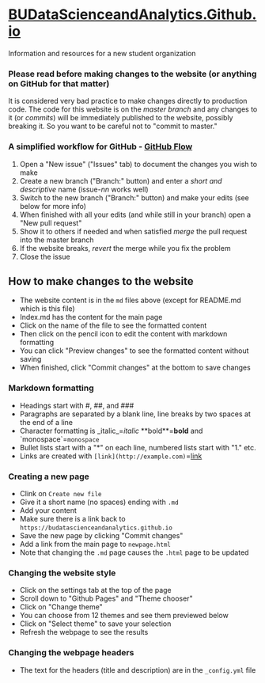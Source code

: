 # [BUDataScienceandAnalytics.Github.io](https://budatascienceandanalytics.github.io)
Information and resources for a new student organization
### Please read before making changes to the website (or anything on GitHub for that matter)
It is considered very bad practice to make changes directly to production code. The code for this website is on the _master branch_ and any changes to it (or _commits_) will be immediately published to the website, possibly breaking it.  So you want to be careful not to "commit to master."

### A simplified workflow for GitHub - [GitHub Flow](https://guides.github.com/introduction/flow/)
1. Open a "New issue" ("Issues" tab) to document the changes you wish to make
2. Create a new branch ("Branch:" button) and enter a _short and descriptive_ name (issue-_nn_ works well)
3. Switch to the new branch ("Branch:" button) and make your edits (see below for more info)
4. When finished with all your edits (and while still in your branch) open a "New pull request"
5. Show it to others if needed and when satisfied _merge_ the pull request into the master branch
6. If the website breaks, _revert_ the merge while you fix the problem
7. Close the issue

## How to make changes to the website
* The website content is in the `md` files above (except for README.md which is this file)
* Index.md has the content for the main page
* Click on the name of the file to see the formatted content
* Then click on the pencil icon to edit the content with markdown formatting
* You can click "Preview changes" to see the formatted content without saving
* When finished, click "Commit changes" at the bottom to save changes

### Markdown formatting
* Headings start with #, ##, and ###
* Paragraphs are separated by a blank line, line breaks by two spaces at the end of a line
* Character formatting is \_italic\_=_italic_ \*\*bold\*\*=**bold** and \`monospace\`=`monospace`
* Bullet lists start with a "\*" on each line, numbered lists start with "1." etc.
* Links are created with `[link](http://example.com)`=[link](http://example.com)

### Creating a new page
* Clink on `Create new file`
* Give it a short name (no spaces) ending with `.md`
* Add your content
* Make sure there is a link back to `https://budatascienceandanalytics.github.io`
* Save the new page by clicking "Commit changes"
* Add a link from the main page to `newpage.html`
* Note that changing the `.md` page causes the `.html` page to be updated

### Changing the website style
* Click on the settings tab at the top of the page
* Scroll down to "Github Pages" and "Theme chooser"
* Click on "Change theme"
* You can choose from 12 themes and see them previewed below
* Click on "Select theme" to save your selection
* Refresh the webpage to see the results

### Changing the webpage headers
* The text for the headers (title and description) are in the `_config.yml` file
